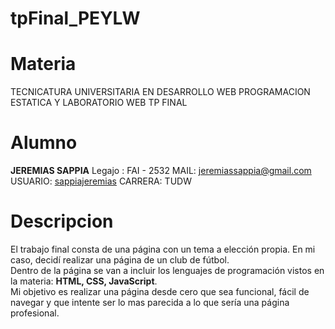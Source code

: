 # tpFinal_PEYLW
# Materia 

TECNICATURA UNIVERSITARIA EN DESARROLLO WEB
PROGRAMACION ESTATICA Y LABORATORIO WEB
TP FINAL

# Alumno

<b>JEREMIAS SAPPIA</b> 
Legajo : FAI - 2532
MAIL: jeremiassappia@gmail.com
USUARIO: <a href="https://github.com/sappiajeremias" target="_blank">sappiajeremias</a>
CARRERA: TUDW

# Descripcion

El trabajo final consta de una página con un tema a elección propia. En mi caso, decidí realizar una página de un club de fútbol.</br> 
Dentro de la página se van a incluir los lenguajes de programación vistos en la materia: <b>HTML, CSS, JavaScript</b>.</br>
Mi objetivo es realizar una página desde cero que sea funcional, fácil de navegar y que intente ser lo mas parecida a lo que sería una página profesional.
